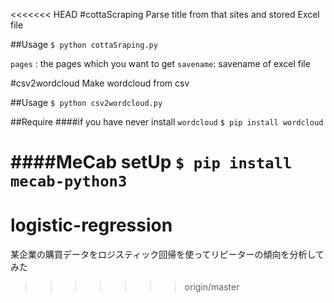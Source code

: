 <<<<<<< HEAD
#cottaScraping
Parse title from that sites and stored Excel file 

##Usage
`$ python cottaSraping.py`

`pages` : the pages which you want to get
`savename`: savename of excel file

#csv2wordcloud
Make wordcloud from csv

##Usage
`$ python csv2wordcloud.py`

##Require
####if you have never install `wordcloud`
`$ pip install wordcloud`

####MeCab setUp
`$ pip install mecab-python3`
=======
# logistic-regression
某企業の購買データをロジスティック回帰を使ってリピーターの傾向を分析してみた
>>>>>>> origin/master
